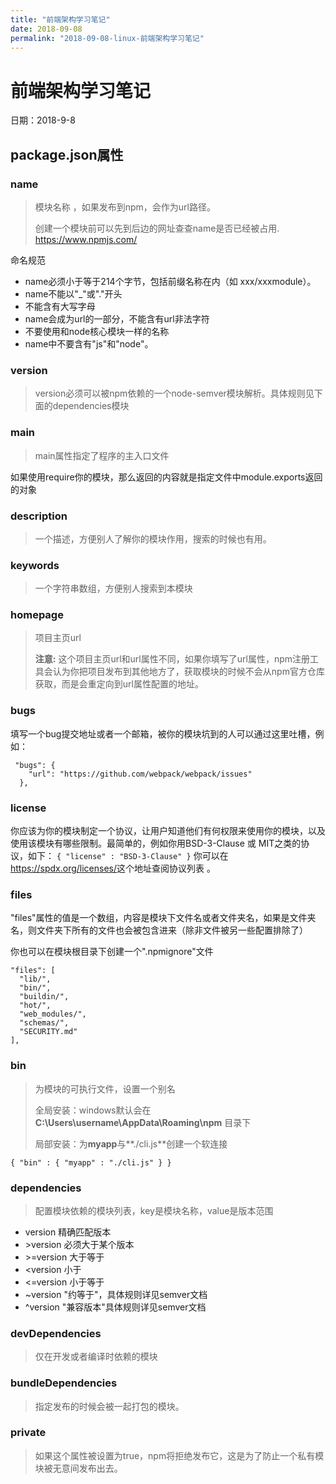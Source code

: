 ```yaml
---
title: "前端架构学习笔记"
date: 2018-09-08
permalink: "2018-09-08-linux-前端架构学习笔记"
---
```






# 前端架构学习笔记

日期：2018-9-8

## package.json属性

### name

> 模块名称 ，如果发布到npm，会作为url路径。
>
> 创建一个模块前可以先到后边的网址查查name是否已经被占用. <https://www.npmjs.com/>

命名规范

- name必须小于等于214个字节，包括前缀名称在内（如 xxx/xxxmodule）。
- name不能以"_"或"."开头
- 不能含有大写字母
- name会成为url的一部分，不能含有url非法字符
- 不要使用和node核心模块一样的名称 
- name中不要含有"js"和"node"。 



### version

> version必须可以被npm依赖的一个node-semver模块解析。具体规则见下面的dependencies模块 



### main

> main属性指定了程序的主入口文件 

如果使用require你的模块，那么返回的内容就是指定文件中module.exports返回的对象



### description

> 一个描述，方便别人了解你的模块作用，搜索的时候也有用。



### keywords

> 一个字符串数组，方便别人搜索到本模块



### homepage

> 项目主页url
>
> **注意:** 这个项目主页url和url属性不同，如果你填写了url属性，npm注册工具会认为你把项目发布到其他地方了，获取模块的时候不会从npm官方仓库获取，而是会重定向到url属性配置的地址。 



### bugs

填写一个bug提交地址或者一个邮箱，被你的模块坑到的人可以通过这里吐槽，例如：

```
 "bugs": {
    "url": "https://github.com/webpack/webpack/issues"
  },
```



### license

你应该为你的模块制定一个协议，让用户知道他们有何权限来使用你的模块，以及使用该模块有哪些限制。最简单的，例如你用BSD-3-Clause 或 MIT之类的协议，如下：
`{ "license" : "BSD-3-Clause" }`
你可以在<https://spdx.org/licenses/>这个地址查阅协议列表 。



### files

"files"属性的值是一个数组，内容是模块下文件名或者文件夹名，如果是文件夹名，则文件夹下所有的文件也会被包含进来（除非文件被另一些配置排除了） 

你也可以在模块根目录下创建一个".npmignore"文件 

```
"files": [
  "lib/",
  "bin/",
  "buildin/",
  "hot/",
  "web_modules/",
  "schemas/",
  "SECURITY.md"
],
```





### bin

> 为模块的可执行文件，设置一个别名
>
> 全局安装：windows默认会在**C:\Users\username\AppData\Roaming\npm** 目录下
>
> 局部安装：为**myapp**与**./cli.js**创建一个软连接

```
{ "bin" : { "myapp" : "./cli.js" } }
```



### dependencies

> 配置模块依赖的模块列表，key是模块名称，value是版本范围 

- version 精确匹配版本
- \>version 必须大于某个版本
- \>=version 大于等于
- <version 小于
- <=version 小于等于
- ~version "约等于"，具体规则详见semver文档
- ^version "兼容版本"具体规则详见semver文档



### devDependencies

> 仅在开发或者编译时依赖的模块



### bundleDependencies 

> 指定发布的时候会被一起打包的模块。 



### private

> 如果这个属性被设置为true，npm将拒绝发布它，这是为了防止一个私有模块被无意间发布出去。 

